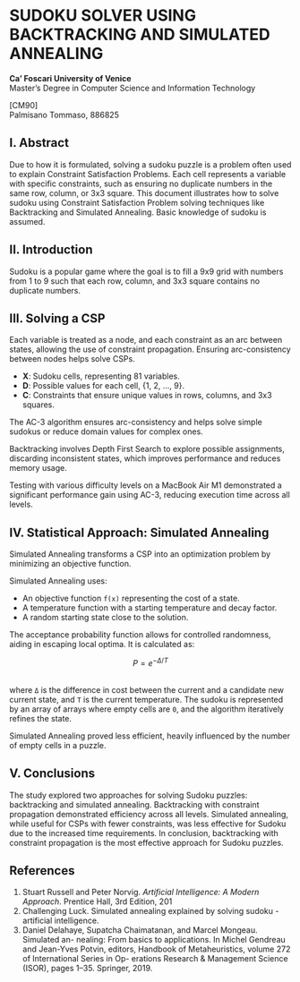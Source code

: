 # SUDOKU SOLVER USING BACKTRACKING AND SIMULATED ANNEALING

**Ca’ Foscari University of Venice**  
Master’s Degree in Computer Science and Information Technology  

[CM90]  
Palmisano Tommaso, 886825  



## I. Abstract

Due to how it is formulated, solving a sudoku puzzle is a problem often used to explain Constraint Satisfaction Problems. Each cell represents a variable with specific constraints, such as ensuring no duplicate numbers in the same row, column, or 3x3 square. This document illustrates how to solve sudoku using Constraint Satisfaction Problem solving techniques like Backtracking and Simulated Annealing. Basic knowledge of sudoku is assumed.



## II. Introduction

Sudoku is a popular game where the goal is to fill a 9x9 grid with numbers from 1 to 9 such that each row, column, and 3x3 square contains no duplicate numbers.



## III. Solving a CSP

Each variable is treated as a node, and each constraint as an arc between states, allowing the use of constraint propagation. Ensuring arc-consistency between nodes helps solve CSPs.

- **X**: Sudoku cells, representing 81 variables.
- **D**: Possible values for each cell, {1, 2, ..., 9}.
- **C**: Constraints that ensure unique values in rows, columns, and 3x3 squares.

The AC-3 algorithm ensures arc-consistency and helps solve simple sudokus or reduce domain values for complex ones.

Backtracking involves Depth First Search to explore possible assignments, discarding inconsistent states, which improves performance and reduces memory usage.

Testing with various difficulty levels on a MacBook Air M1 demonstrated a significant performance gain using AC-3, reducing execution time across all levels.



## IV. Statistical Approach: Simulated Annealing

Simulated Annealing transforms a CSP into an optimization problem by minimizing an objective function.

Simulated Annealing uses:
- An objective function `f(x)` representing the cost of a state.
- A temperature function with a starting temperature and decay factor.
- A random starting state close to the solution.

The acceptance probability function allows for controlled randomness, aiding in escaping local optima. It is calculated as:

```math
P = e^{-\Delta / T}
```
\
where `Δ` is the difference in cost between the current and a candidate new current state, and `T` is the current temperature. The sudoku is represented by an array of arrays where empty cells are `0`, and the algorithm iteratively refines the state.

Simulated Annealing proved less efficient, heavily influenced by the number of empty cells in a puzzle.



## V. Conclusions

The study explored two approaches for solving Sudoku puzzles: backtracking and simulated annealing. Backtracking with constraint propagation demonstrated efficiency across all levels. Simulated annealing, while useful for CSPs with fewer constraints, was less effective for Sudoku due to the increased time requirements. In conclusion, backtracking with constraint propagation is the most effective approach for Sudoku puzzles.



## References

1. Stuart Russell and Peter Norvig. *Artificial Intelligence: A Modern Approach*. Prentice Hall, 3rd Edition, 201
2. Challenging Luck. Simulated annealing explained by solving sudoku - artificial intelligence.
3. Daniel Delahaye, Supatcha Chaimatanan, and Marcel Mongeau. Simulated an- nealing: From basics to applications. In Michel Gendreau and Jean-Yves Potvin, editors, Handbook of Metaheuristics, volume 272 of International Series in Op- erations Research & Management Science (ISOR), pages 1–35. Springer, 2019.
